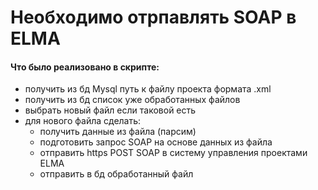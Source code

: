 # Необходимо отрпавлять SOAP в ELMA

#### Что было реализовано в скрипте:

- получить из бд Mysql путь к файлу проекта формата .xml
- получить из бд список уже обработанных файлов
- выбрать новый файл если таковой есть
- для нового файла сделать: 
  - получить данные из файла (парсим)
  - подготовить запрос SOAP на основе данных из файла
  - отправить https POST SOAP в систему управления проектами ELMA
  - отправить в бд обработанный файл
